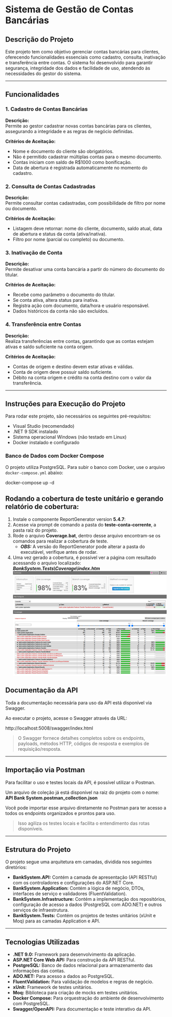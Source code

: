 # Sistema de Gestão de Contas Bancárias

## Descrição do Projeto

Este projeto tem como objetivo gerenciar contas bancárias para clientes, oferecendo funcionalidades essenciais como cadastro, consulta, inativação e transferência entre contas. O sistema foi desenvolvido para garantir segurança, integridade dos dados e facilidade de uso, atendendo às necessidades do gestor do sistema.

---

## Funcionalidades

### 1. Cadastro de Contas Bancárias

**Descrição:**  
Permite ao gestor cadastrar novas contas bancárias para os clientes, assegurando a integridade e as regras de negócio definidas.

**Critérios de Aceitação:**  
- Nome e documento do cliente são obrigatórios.  
- Não é permitido cadastrar múltiplas contas para o mesmo documento.  
- Contas iniciam com saldo de R$1000 como bonificação.  
- Data de abertura é registrada automaticamente no momento do cadastro.

### 2. Consulta de Contas Cadastradas

**Descrição:**  
Permite consultar contas cadastradas, com possibilidade de filtro por nome ou documento.

**Critérios de Aceitação:**  
- Listagem deve retornar: nome do cliente, documento, saldo atual, data de abertura e status da conta (ativa/inativa).  
- Filtro por nome (parcial ou completo) ou documento.

### 3. Inativação de Conta

**Descrição:**  
Permite desativar uma conta bancária a partir do número do documento do titular.

**Critérios de Aceitação:**  
- Recebe como parâmetro o documento do titular.  
- Se conta ativa, altera status para inativa.  
- Registra ação com documento, data/hora e usuário responsável.  
- Dados históricos da conta não são excluídos.

### 4. Transferência entre Contas

**Descrição:**  
Realiza transferências entre contas, garantindo que as contas estejam ativas e saldo suficiente na conta origem.

**Critérios de Aceitação:**  
- Contas de origem e destino devem estar ativas e válidas.  
- Conta de origem deve possuir saldo suficiente.  
- Débito na conta origem e crédito na conta destino com o valor da transferência.

---

## Instruções para Execução do Projeto

Para rodar este projeto, são necessários os seguintes pré-requisitos:

- Visual Studio (recomendado)  
- .NET 9 SDK instalado  
- Sistema operacional Windows (não testado em Linux)  
- Docker instalado e configurado  

### Banco de Dados com Docker Compose

O projeto utiliza PostgreSQL. Para subir o banco com Docker, use o arquivo `docker-compose.yml` abaixo:

docker-compose up -d

## Rodando a cobertura de teste unitário e gerando relatório de cobertura:  

1. Instale o componente ReportGenerator version **5.4.7**: 
2. Acesse via prompt de comando a pasta do **teste-conta-corrente**, a pasta raíz do projeto.
3. Rode o arquivo **Coverage.bat**, dentro desse arquivo encontram-se os comandos para realizar a cobertura de teste.
    -   ***OBS:*** A versão do ReportGenerator pode alterar a pasta do executável, verifique antes de rodar.
4. Uma vez gerado a cobertura, é possível ver a página com resultado acessando o arquivo localizado: ***BankSystem.Tests\Coverage\index.htm***
 ![Imagem ilustrativa da cobertura de teste](https://github.com/rodrigoSilvestreMoraes/teste-conta-corrente/blob/main/img_cobertura_teste_ilustrativa.png)

## Documentação da API

Toda a documentação necessária para uso da API está disponível via Swagger.

Ao executar o projeto, acesse o Swagger através da URL:

http://localhost:5008/swagger/index.html


> O Swagger fornece detalhes completos sobre os endpoints, payloads, métodos HTTP, códigos de resposta e exemplos de requisição/resposta.

---

## Importação via Postman

Para facilitar o uso e testes locais da API, é possível utilizar o Postman.

Um arquivo de coleção já está disponível na raiz do projeto com o nome: **API Bank System.postman_collection.json**


Você pode importar esse arquivo diretamente no Postman para ter acesso a todos os endpoints organizados e prontos para uso.

> Isso agiliza os testes locais e facilita o entendimento das rotas disponíveis.


---

## Estrutura do Projeto

O projeto segue uma arquitetura em camadas, dividida nos seguintes diretórios:

-   **BankSystem.API:** Contém a camada de apresentação (API RESTful) com os controladores e configurações do ASP.NET Core.
-   **BankSystem.Application:** Contém a lógica de negócio, DTOs, interfaces de serviço e validadores (FluentValidation).
-   **BankSystem.Infrastructure:** Contém a implementação dos repositórios, configuração de acesso a dados (PostgreSQL com ADO.NET) e outros serviços de infraestrutura.
-   **BankSystem.Tests:** Contém os projetos de testes unitários (xUnit e Moq) para as camadas Application e API.

---

## Tecnologias Utilizadas

-   **.NET 9.0:** Framework para desenvolvimento da aplicação.
-   **ASP.NET Core Web API:** Para construção da API RESTful.
-   **PostgreSQL:** Banco de dados relacional para armazenamento das informações das contas.
-   **ADO.NET:** Para acesso a dados ao PostgreSQL.
-   **FluentValidation:** Para validação de modelos e regras de negócio.
-   **xUnit:** Framework de testes unitários.
-   **Moq:** Biblioteca para criação de mocks em testes unitários.
-   **Docker Compose:** Para orquestração do ambiente de desenvolvimento com PostgreSQL.
-   **Swagger/OpenAPI:** Para documentação e teste interativo da API.

